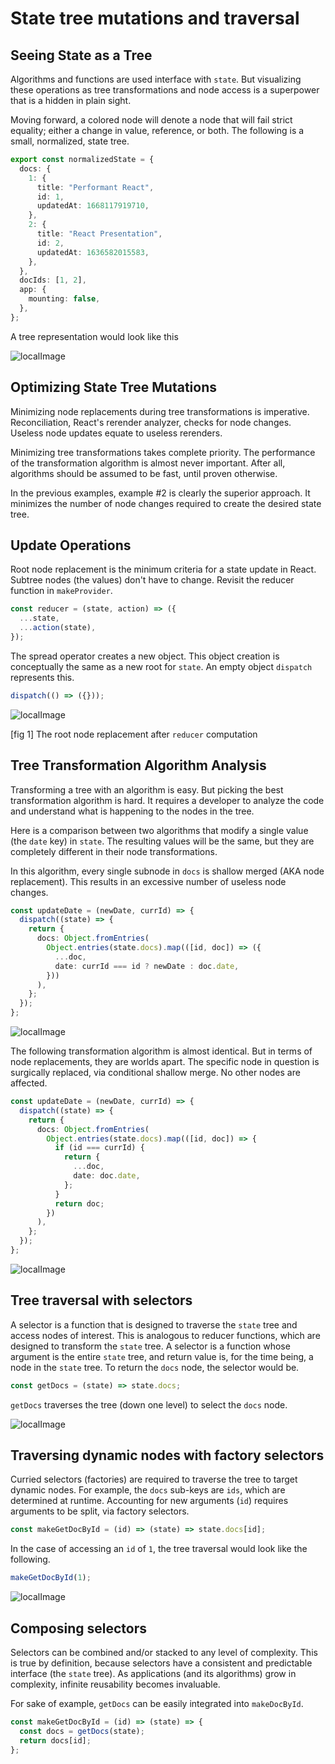 # State tree mutations and traversal

## Seeing State as a Tree

Algorithms and functions are used interface with `state`. But visualizing these operations as tree transformations and node access is a superpower that is a hidden in plain sight.

Moving forward, a colored node will denote a node that will fail strict equality; either a change in value, reference, or both. The following is a small, normalized, state tree.

```typescript
export const normalizedState = {
  docs: {
    1: {
      title: "Performant React",
      id: 1,
      updatedAt: 1668117919710,
    },
    2: {
      title: "React Presentation",
      id: 2,
      updatedAt: 1636582015583,
    },
  },
  docIds: [1, 2],
  app: {
    mounting: false,
  },
};
```

A tree representation would look like this

![localImage](./resources/pt2-fig-2.png)

## Optimizing State Tree Mutations

Minimizing node replacements during tree transformations is imperative. Reconciliation, React's rerender analyzer, checks for node changes. Useless node updates equate to useless rerenders.

Minimizing tree transformations takes complete priority. The performance of the transformation algorithm is almost never important. After all, algorithms should be assumed to be fast, until proven otherwise.

In the previous examples, example #2 is clearly the superior approach. It minimizes the number of node changes required to create the desired state tree.

## Update Operations

Root node replacement is the minimum criteria for a state update in React. Subtree nodes (the values) don't have to change. Revisit the reducer function in `makeProvider`.

```typescript
const reducer = (state, action) => ({
  ...state,
  ...action(state),
});
```

The spread operator creates a new object. This object creation is conceptually the same as a new root for `state`. An empty object `dispatch` represents this.

```typescript
dispatch(() => ({}));
```

![localImage](./resources/pt2-fig-1.png)

[fig 1] The root node replacement after `reducer` computation


## Tree Transformation Algorithm Analysis 

Transforming a tree with an algorithm is easy. But picking the best transformation algorithm is hard. It requires a developer to analyze the code and understand what is happening to the nodes in the tree.

Here is a comparison between two algorithms that modify a single value (the `date` key) in `state`. The resulting values will be the same, but they are completely different in their node transformations.

In this algorithm, every single subnode in `docs` is shallow merged (AKA node replacement). This results in an excessive number of useless node changes.

```typescript
const updateDate = (newDate, currId) => {
  dispatch((state) => {
    return {
      docs: Object.fromEntries(
        Object.entries(state.docs).map(([id, doc]) => ({
          ...doc,
          date: currId === id ? newDate : doc.date,
        }))
      ),
    };
  });
};
```

![localImage](./resources/pt2-fig-6.png)

The following transformation algorithm is almost identical. But in terms of node replacements, they are worlds apart. The specific node in question is surgically replaced, via conditional shallow merge. No other nodes are affected.

```typescript
const updateDate = (newDate, currId) => {
  dispatch((state) => {
    return {
      docs: Object.fromEntries(
        Object.entries(state.docs).map(([id, doc]) => {
          if (id === currId) {
            return {
              ...doc,
              date: doc.date,
            };
          }
          return doc;
        })
      ),
    };
  });
};
```

![localImage](./resources/pt2-fig-7.png)

## Tree traversal with selectors

A selector is a function that is designed to traverse the `state` tree and access nodes of interest. This is analogous to reducer functions, which are designed to transform the `state` tree. A selector is a function whose argument is the entire `state` tree, and return value is, for the time being, a node in the `state` tree. To return the `docs` node, the selector would be.

```typescript
const getDocs = (state) => state.docs;
```

`getDocs` traverses the tree (down one level) to select the `docs` node.

![localImage](./resources/pt2-fig-3.png)

## Traversing dynamic nodes with factory selectors

Curried selectors (factories) are required to traverse the tree to target dynamic nodes. For example, the `docs` sub-keys are `ids`, which are determined at runtime. Accounting for new arguments (`id`) requires arguments to be split, via factory selectors.

```typescript
const makeGetDocById = (id) => (state) => state.docs[id];
```

In the case of accessing an `id` of `1`, the tree traversal would look like the following.

```typescript
makeGetDocById(1);
```

![localImage](./resources/pt2-fig-4.png)

## Composing selectors

Selectors can be combined and/or stacked to any level of complexity. This is true by definition, because selectors have a consistent and predictable interface (the `state` tree). As applications (and its algorithms) grow in complexity, infinite reusability becomes invaluable.

For sake of example, `getDocs` can be easily integrated into `makeDocById`.

```typescript
const makeGetDocById = (id) => (state) => {
  const docs = getDocs(state);
  return docs[id];
};
```

